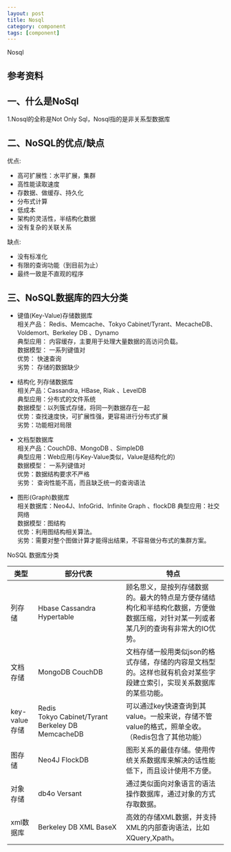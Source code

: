 ```yaml
---
layout: post
title: Nosql
category: component
tags: [component]
---
```


Nosql

## 参考资料 

## 一、什么是NoSql  
1.Nosql的全称是Not Only Sql，Nosql指的是非关系型数据库 

## 二、NoSQL的优点/缺点  
优点:
- 高可扩展性：水平扩展，集群
- 高性能读取速度
- 存数据、做缓存、持久化
- 分布式计算
- 低成本
- 架构的灵活性，半结构化数据
- 没有复杂的关联关系

缺点:
- 没有标准化
- 有限的查询功能（到目前为止）
- 最终一致是不直观的程序

## 三、NoSQL数据库的四大分类  
- 键值(Key-Value)存储数据库   
相关产品： Redis、Memcache、Tokyo Cabinet/Tyrant、MecacheDB、Voldemort、Berkeley DB 、Dynamo    
典型应用： 内容缓存，主要用于处理大量数据的高访问负载。   
数据模型： 一系列键值对   
优势： 快速查询   
劣势： 存储的数据缺少   

- 结构化 列存储数据库    
相关产品：Cassandra, HBase, Riak 、LevelDB  
典型应用：分布式的文件系统   
数据模型：以列簇式存储，将同一列数据存在一起   
优势：查找速度快，可扩展性强，更容易进行分布式扩展   
劣势：功能相对局限  

- 文档型数据库    
相关产品：CouchDB、MongoDB 、SimpleDB  
典型应用：Web应用(与Key-Value类似，Value是结构化的)   
数据模型： 一系列键值对   
优势：数据结构要求不严格   
劣势： 查询性能不高，而且缺乏统一的查询语法  

- 图形(Graph)数据库    
相关数据库：Neo4J、InfoGrid、Infinite Graph  、flockDB 
典型应用：社交网络   
数据模型：图结构   
优势：利用图结构相关算法。   
劣势：需要对整个图做计算才能得出结果，不容易做分布式的集群方案。

NoSQL 数据库分类

|类型 |部分代表 |特点|
|-----|---------|----|
|列存储|Hbase Cassandra Hypertable|顾名思义，是按列存储数据的。最大的特点是方便存储结构化和半结构化数据，方便做数据压缩，对针对某一列或者某几列的查询有非常大的IO优势。|
|文档存储| MongoDB CouchDB |文档存储一般用类似json的格式存储，存储的内容是文档型的。这样也就有机会对某些字段建立索引，实现关系数据库的某些功能。|
|key-value存储|Redis  Tokyo Cabinet/Tyrant Berkeley DB MemcacheDB  |可以通过key快速查询到其value。一般来说，存储不管value的格式，照单全收。（Redis包含了其他功能）|
|图存储| Neo4J FlockDB  |图形关系的最佳存储。使用传统关系数据库来解决的话性能低下，而且设计使用不方便。|
|对象存储| db4o Versant |通过类似面向对象语言的语法操作数据库，通过对象的方式存取数据。|
|xml数据库| Berkeley DB XML BaseX  |高效的存储XML数据，并支持XML的内部查询语法，比如XQuery,Xpath。|



